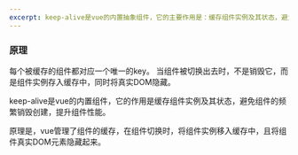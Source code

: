 ```yaml
---
excerpt: keep-alive是vue的内置抽象组件，它的主要作用是：缓存组件实例及其状态，避免组件被频繁创建和销毁，从而提升性能。
---
```


### 原理
每个被缓存的组件都对应一个唯一的key。
当组件被切换出去时，不是销毁它，而是组件实例存入缓存中，同时将真实DOM隐藏。


keep-alive是vue的内置组件，它的作用是缓存组件实例及其状态，避免组件的频繁销毁创建，提升组件性能。


原理是，vue管理了组件的缓存，在组件切换时，将组件实例移入缓存中，且将组件真实DOM元素隐藏起来。









